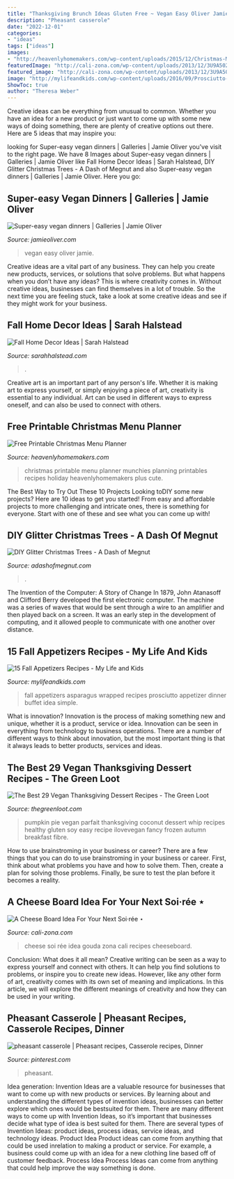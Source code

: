 ```yaml
---
title: "Thanksgiving Brunch Ideas Gluten Free ~ Vegan Easy Oliver Jamie"
description: "Pheasant casserole"
date: "2022-12-01"
categories:
- "ideas"
tags: ["ideas"]
images:
- "http://heavenlyhomemakers.com/wp-content/uploads/2015/12/Christmas-Munchies-Free-Printable.jpg"
featuredImage: "http://cali-zona.com/wp-content/uploads/2013/12/3U9A5020.jpg"
featured_image: "http://cali-zona.com/wp-content/uploads/2013/12/3U9A5020.jpg"
image: "http://mylifeandkids.com/wp-content/uploads/2016/09/Prosciutto-Wrapped-Asparagus-copy.jpg"
ShowToc: true
author: "Theresa Weber"
---
```



Creative ideas can be everything from unusual to common. Whether you have an idea for a new product or just want to come up with some new ways of doing something, there are plenty of creative options out there. Here are 5 ideas that may inspire you: 

	

		
looking for Super-easy vegan dinners | Galleries | Jamie Oliver you've visit to the right page. We have 8 Images about Super-easy vegan dinners | Galleries | Jamie Oliver like Fall Home Decor Ideas | Sarah Halstead, DIY Glitter Christmas Trees - A Dash of Megnut and also Super-easy vegan dinners | Galleries | Jamie Oliver. Here you go:
		
    
## Super-easy Vegan Dinners | Galleries | Jamie Oliver

<img loading=lazy src="https://cdn.jamieoliver.com/home/wp-content/uploads/2014/11/1279_25_1405931700_4939.jpg" onerror="this.onerror=null;this.src='https://tse2.mm.bing.net/th?id=OIP.GRx1dM6SlvW23avIO0LuVgHaJ5&amp;pid=15.1';" alt="Super-easy vegan dinners | Galleries | Jamie Oliver">

_Source: jamieoliver.com_

>vegan easy oliver jamie. 

	

Creative ideas are a vital part of any business. They can help you create new products, services, or solutions that solve problems. But what happens when you don’t have any ideas? This is where creativity comes in. Without creative ideas, businesses can find themselves in a lot of trouble. So the next time you are feeling stuck, take a look at some creative ideas and see if they might work for your business.

    
## Fall Home Decor Ideas | Sarah Halstead

<img loading=lazy src="https://i0.wp.com/www.sarahhalstead.com/wp-content/uploads/2016/09/fall-3.jpg?fit=610%2C915&amp;ssl=1" onerror="this.onerror=null;this.src='https://tse3.mm.bing.net/th?id=OIP.s2uENWqDsRIIr0UM2xxHFgHaLH&amp;pid=15.1';" alt="Fall Home Decor Ideas | Sarah Halstead">

_Source: sarahhalstead.com_

>. 

	

Creative art is an important part of any person's life. Whether it is making art to express yourself, or simply enjoying a piece of art, creativity is essential to any individual. Art can be used in different ways to express oneself, and can also be used to connect with others.

    
## Free Printable Christmas Menu Planner

<img loading=lazy src="http://heavenlyhomemakers.com/wp-content/uploads/2015/12/Christmas-Munchies-Free-Printable.jpg" onerror="this.onerror=null;this.src='https://tse2.mm.bing.net/th?id=OIP.DdSv0jHSwFKTE4zt5fb1RQHaLC&amp;pid=15.1';" alt="Free Printable Christmas Menu Planner">

_Source: heavenlyhomemakers.com_

>christmas printable menu planner munchies planning printables recipes holiday heavenlyhomemakers plus cute. 

	

The Best Way to Try Out These 10 Projects
Looking toDIY some new projects? Here are 10 ideas to get you started! From easy and affordable projects to more challenging and intricate ones, there is something for everyone. Start with one of these and see what you can come up with!

    
## DIY Glitter Christmas Trees - A Dash Of Megnut

<img loading=lazy src="https://www.adashofmegnut.com/wp-content/uploads/2012/11/IMG_7191.jpg" onerror="this.onerror=null;this.src='https://tse3.mm.bing.net/th?id=OIP.RoiYOyl81gd1rMoDiyLLxgHaLH&amp;pid=15.1';" alt="DIY Glitter Christmas Trees - A Dash of Megnut">

_Source: adashofmegnut.com_

>. 

	

The Invention of the Computer: A Story of Change
In 1879, John Atanasoff and Clifford Berry developed the first electronic computer. The machine was a series of waves that would be sent through a wire to an amplifier and then played back on a screen. It was an early step in the development of computing, and it allowed people to communicate with one another over distance.

    
## 15 Fall Appetizers Recipes - My Life And Kids

<img loading=lazy src="http://mylifeandkids.com/wp-content/uploads/2016/09/Prosciutto-Wrapped-Asparagus-copy.jpg" onerror="this.onerror=null;this.src='https://tse2.mm.bing.net/th?id=OIP.NF9rseOnPtvsBsZv1snB1QHaLB&amp;pid=15.1';" alt="15 Fall Appetizers Recipes - My Life and Kids">

_Source: mylifeandkids.com_

>fall appetizers asparagus wrapped recipes prosciutto appetizer dinner buffet idea simple. 

	

What is innovation?
Innovation is the process of making something new and unique, whether it is a product, service or idea. Innovation can be seen in everything from technology to business operations. There are a number of different ways to think about innovation, but the most important thing is that it always leads to better products, services and ideas.

    
## The Best 29 Vegan Thanksgiving Dessert Recipes - The Green Loot

<img loading=lazy src="http://thegreenloot.com/wp-content/uploads/2017/10/vegan-thanksgiving-dessert-recipes-17.jpg" onerror="this.onerror=null;this.src='https://tse2.mm.bing.net/th?id=OIP.vlXIe_rBBsVwTFv0eH5IFwHaLH&amp;pid=15.1';" alt="The Best 29 Vegan Thanksgiving Dessert Recipes - The Green Loot">

_Source: thegreenloot.com_

>pumpkin pie vegan parfait thanksgiving coconut dessert whip recipes healthy gluten soy easy recipe ilovevegan fancy frozen autumn breakfast fibre. 

	

How to use brainstroming in your business or career?
There are a few things that you can do to use brainstroming in your business or career. First, think about what problems you have and how to solve them. Then, create a plan for solving those problems. Finally, be sure to test the plan before it becomes a reality.

    
## A Cheese Board Idea For Your Next Soi·rée ⋆

<img loading=lazy src="http://cali-zona.com/wp-content/uploads/2013/12/3U9A5020.jpg" onerror="this.onerror=null;this.src='https://tse2.mm.bing.net/th?id=OIP.LrGPGyhqXvd_IXwhhYuLDwHaLH&amp;pid=15.1';" alt="A Cheese Board Idea For Your Next Soi·rée ⋆">

_Source: cali-zona.com_

>cheese soi rée idea gouda zona cali recipes cheeseboard. 

	

Conclusion: What does it all mean?
Creative writing can be seen as a way to express yourself and connect with others. It can help you find solutions to problems, or inspire you to create new ideas. However, like any other form of art, creativity comes with its own set of meaning and implications. In this article, we will explore the different meanings of creativity and how they can be used in your writing.

    
## Pheasant Casserole | Pheasant Recipes, Casserole Recipes, Dinner

<img loading=lazy src="https://i.pinimg.com/736x/67/39/6e/67396eb55b216e8e29d9c8aae8803c57--pheasant-casseroles.jpg" onerror="this.onerror=null;this.src='https://tse1.mm.bing.net/th?id=OIP.Rkrq6bOOpcQB2PJ5bgYXuQHaE8&amp;pid=15.1';" alt="pheasant casserole | Pheasant recipes, Casserole recipes, Dinner">

_Source: pinterest.com_

>pheasant. 

	

Idea generation:
Invention Ideas are a valuable resource for businesses that want to come up with new products or services. By learning about and understanding the different types of invention ideas, businesses can better explore which ones would be bestsuited for them. There are many different ways to come up with Invention Ideas, so it’s important that businesses decide what type of idea is best suited for them.
There are several types of Invention Ideas: product ideas, process ideas, service ideas, and technology ideas. Product Idea 
Product ideas can come from anything that could be used inrelation to making a product or service. For example, a business could come up with an idea for a new clothing line based off of customer feedback. Process Idea 
Process Ideas can come from anything that could help improve the way something is done.

